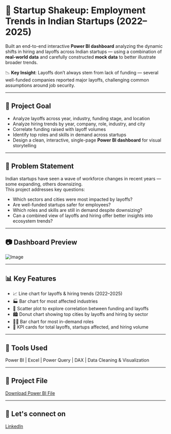 # 🚀 Startup Shakeup: Employment Trends in Indian Startups (2022–2025)

Built an end-to-end interactive **Power BI dashboard** analyzing the dynamic shifts in hiring and layoffs across Indian startups — using a combination of **real-world data** and carefully constructed **mock data** to better illustrate broader trends.

📉 **Key Insight**: Layoffs don’t always stem from lack of funding — several well-funded companies reported major layoffs, challenging common assumptions around job security.

---

## 🎯 Project Goal

- Analyze layoffs across year, industry, funding stage, and location  
- Analyze hiring trends by year, company, role, industry, and city  
- Correlate funding raised with layoff volumes  
- Identify top roles and skills in demand across startups  
- Design a clean, interactive, single-page **Power BI dashboard** for visual storytelling

---

## 🧩 Problem Statement

Indian startups have seen a wave of workforce changes in recent years — some expanding, others downsizing.  
This project addresses key questions:

- Which sectors and cities were most impacted by layoffs?  
- Are well-funded startups safer for employees?  
- Which roles and skills are still in demand despite downsizing?  
- Can a combined view of layoffs and hiring offer better insights into ecosystem trends?

---

## 📷 Dashboard Preview

![Image](![Image](https://github.com/user-attachments/assets/e535a8b6-2ef1-4ead-80fc-71299a001e1b))

---

## 📊 Key Features

- 📈 Line chart for layoffs & hiring trends (2022–2025)  
- 🏭 Bar chart for most affected industries  
- 💸 Scatter plot to explore correlation between funding and layoffs  
- 🏙️ Donut chart showing top cities by layoffs and hiring by sector  
- 👨‍💼 Bar chart for most in-demand roles  
- 📌 KPI cards for total layoffs, startups affected, and hiring volume

---

## 💼 Tools Used

Power BI | Excel | Power Query | DAX | Data Cleaning & Visualization

---

## 📂 Project File

[Download Power BI File](https://github.com/sandeeptibarewal/Startup-Layoffs-and-Hiring-Analysis/raw/main/PROJECT%202.pbix)

---

## 💼 Let's connect on

[LinkedIn](https://www.linkedin.com/in/sandeeptibarewal/)
